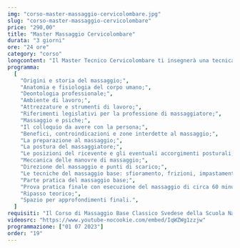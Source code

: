 ```yaml
---
img: "corso-master-massaggio-cervicolombare.jpg"
slug: "corso-master-massaggio-cervicolombare"
price: "290,00"
title: "Master Massaggio Cervicolombare"
durata: "3 giorni"
ore: "24 ore"
category: "corso"
longcontent: "Il Master Tecnico Cervicolombare ti insegnerà una tecnica di massaggio che si concentra sulla zona cervicale e lombare, che sono spesso soggette a tensioni, contratture, dolori e infiammazioni. Il massaggio tecnico cervicolombare è una tecnica che combina diverse manovre, come frizioni, pressioni, mobilizzazioni, stiramenti, rotazioni, che vengono applicate con le mani e le dita del massaggiatore. Il massaggio tecnico cervicolombare ha lo scopo di rilassare, decontrarre, allungare e tonificare i muscoli e i tendini che circondano il rachide cervicale e lombare, migliorare il movimento vertebrale, stimolare la circolazione sanguigna e linfatica, ridurre il dolore e l’infiammazione, prevenire e curare le problematiche cervicali e lombari. Nel master imparerai la teoria e la pratica del massaggio tecnico cervicolombare, studierai l’anatomia e la fisiologia della zona cervicale e lombare, approfondirai le tecniche di massaggio per le diverse problematiche cervicali e lombari. Il master ti renderà in grado di praticare un massaggio tecnico cervicolombare efficace e sicuro."
programma:
  [
    "Origini e storia del massaggio;",
    "Anatomia e fisiologia del corpo umano;",
    "Deontologia professionale;",
    "Ambiente di lavoro;",
    "Attrezzature e strumenti di lavoro;",
    "Riferimenti legislativi per la professione di massaggiatore;",
    "Massaggio e psiche;",
    "Il colloquio da avere con la persona;",
    "Benefici, controindicazioni e zone interdette al massaggio;",
    "La preparazione al massaggio;",
    "La postura del massaggiatore;",
    "Le posizioni del ricevente e gli eventuali accorgimenti posturali;",
    "Meccanica delle manovre di massaggio;",
    "Direzione del massaggio e punti di scarico;",
    "Le tecniche del massaggio base: sfioramento, frizioni, impastamenti, vibrazioni e percussioni in tutte le loro varianti e manovre;",
    "Parte pratica del massaggio base;",
    "Prova pratica finale con esecuzione del massaggio di circa 60 minuti;",
    "Ripasso teorico;",
    "Spazio per approfondimenti finali.",
  ]
requisiti: "Il Corso di Massaggio Base Classico Svedese della Scuola Nazionale di Massaggio Tao® è il corso per eccellenza più completo tra tutti. Esso è aperto e rivolto a chiunque, quindi non è necessario avere un'esperienza di base precedente. Il Massaggio Base Classico Svedese è particolarmente consigliato a chi non ha esperienza nelle tecniche di massaggio occidentali quali Sfioramenti, Frizioni, Impastamenti, Vibrazioni e Percussioni in tutte le loro varianti."
videosrc: "https://www.youtube-nocookie.com/embed/IqWZWg1zzjw"
programmazione: ["01 07 2023"]
order: "19"
---
```


